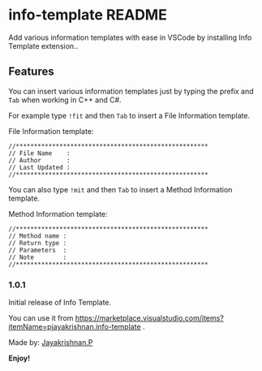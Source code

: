 # info-template README

Add various information templates with ease in VSCode by installing Info Template extension..

## Features

You can insert various information templates just by typing the prefix and `Tab` when working in C++ and C#.

For example type `!fit` and then `Tab` to insert a File Information template.

File Information template:

```
//*****************************************************
// File Name    :
// Author       :
// Last Updated :
//*****************************************************

```

You can also type `!mit` and then `Tab` to insert a Method Information template.

Method Information template:

```
//*****************************************************
// Method name :
// Return type :
// Parameters  :
// Note        :
//*****************************************************

```

### 1.0.1

Initial release of Info Template.

You can use it from https://marketplace.visualstudio.com/items?itemName=pjayakrishnan.info-template .

Made by: [Jayakrishnan.P](https://github.com/PJayakrishnan)

**Enjoy!**

